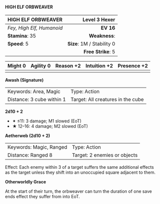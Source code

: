 #### HIGH ELF ORBWEAVER

| HIGH ELF ORBWEAVER        |          **Level 3 Hexer** |
| :------------------------ | -------------------------: |
| *Fey, High Elf, Humanoid* |                  **EV 16** |
| **Stamina**: 35           |              **Weakness**: |
| **Speed**: 5              | **Size**: 1M / Stability 0 |
|                           |         **Free Strike**: 5 |

| **Might** 0 | **Agility** 0 | **Reason** +2 | **Intuition** +2 | **Presence** +2 |
| ----------- | ------------- | ------------- | ---------------- | --------------- |
|             |               |               |                  |                 |

**Awash (Signature)**

|                           |                                   |
| :------------------------ | :-------------------------------- |
| Keywords: Area, Magic     | Type: Action                      |
| Distance: 3 cube within 1 | Target: All creatures in the cube |

**2d10 + 2**

- ✦ ≤11: 3 damage; M1 slowed (EoT)
- ★ 12–16: 4 damage; M2 slowed (EoT)

**Aetherweb (2d10 + 2)**

|                         |                              |
| :---------------------- | :--------------------------- |
| Keywords: Magic, Ranged | Type: Action                 |
| Distance: Ranged 8      | Target: 2 enemies or objects |

Effect: Each enemy within 3 of a target suffers the same additional effects as the target unless they shift into an unoccupied square adjacent to them.

**Otherworldly Grace**

At the start of their turn, the orbweaver can turn the duration of one save ends effect they suffer from into EoT.
